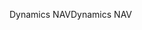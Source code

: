 <span data-ttu-id="0ab61-101">Dynamics NAV</span><span class="sxs-lookup"><span data-stu-id="0ab61-101">Dynamics NAV</span></span>